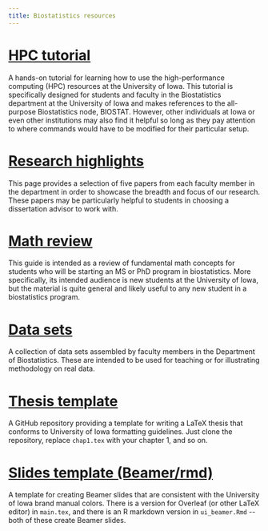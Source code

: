 ```yaml
---
title: Biostatistics resources
---
```


# [HPC tutorial](https://iowabiostat.github.io/hpc/index.html)

A hands-on tutorial for learning how to use the high-performance computing (HPC) resources at the University of Iowa. This tutorial is specifically designed for students and faculty in the Biostatistics department at the University of Iowa and makes references to the all-purpose Biostatistics node, BIOSTAT. However, other individuals at Iowa or even other institutions may also find it helpful so long as they pay attention to where commands would have to be modified for their particular setup.

# [Research highlights](https://iowabiostat.github.io/research-highlights/)

This page provides a selection of five papers from each faculty member in the department in order to showcase the breadth and focus of our research. These papers may be particularly helpful to students in choosing a dissertation advisor to work with.

# [Math review](https://iowabiostat.github.io/math-review/index.html)

This guide is intended as a review of fundamental math concepts for students who will be starting an MS or PhD program in biostatistics. More specifically, its intended audience is new students at the University of Iowa, but the material is quite general and likely useful to any new student in a biostatistics program.

# [Data sets](https://iowabiostat.github.io/data-sets/)

A collection of data sets assembled by faculty members in the Department of Biostatistics. These are intended to be used for teaching or for illustrating methodology on real data.

# [Thesis template](https://github.com/IowaBiostat/thesis-template)

A GitHub repository providing a template for writing a LaTeX thesis that conforms to University of Iowa formatting guidelines. Just clone the repository, replace `chap1.tex` with your chapter 1, and so on.

# [Slides template (Beamer/rmd)](https://github.com/IowaBiostat/ui-latex)

A template for creating Beamer slides that are consistent with the University of Iowa brand manual colors. There is a version for Overleaf (or other LaTeX editor) in `main.tex`, and there is an R markdown version in `ui_beamer.Rmd` -- both of these create Beamer slides.
